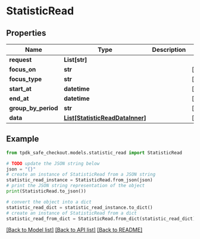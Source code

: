 # StatisticRead


## Properties

Name | Type | Description | Notes
------------ | ------------- | ------------- | -------------
**request** | **List[str]** |  | 
**focus_on** | **str** |  | [optional] 
**focus_type** | **str** |  | [optional] 
**start_at** | **datetime** |  | [optional] 
**end_at** | **datetime** |  | [optional] 
**group_by_period** | **str** |  | [optional] 
**data** | [**List[StatisticReadDataInner]**](StatisticReadDataInner.md) |  | [optional] 

## Example

```python
from tpdk_safe_checkout.models.statistic_read import StatisticRead

# TODO update the JSON string below
json = "{}"
# create an instance of StatisticRead from a JSON string
statistic_read_instance = StatisticRead.from_json(json)
# print the JSON string representation of the object
print(StatisticRead.to_json())

# convert the object into a dict
statistic_read_dict = statistic_read_instance.to_dict()
# create an instance of StatisticRead from a dict
statistic_read_from_dict = StatisticRead.from_dict(statistic_read_dict)
```
[[Back to Model list]](../README.md#documentation-for-models) [[Back to API list]](../README.md#documentation-for-api-endpoints) [[Back to README]](../README.md)


